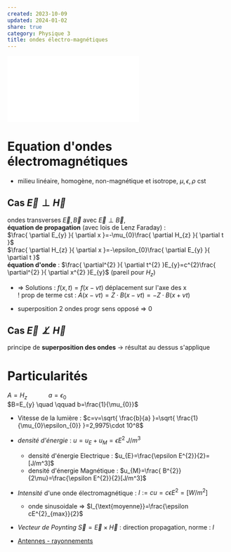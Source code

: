 ```yaml
---  
created: 2023-10-09  
updated: 2024-01-02  
share: true  
category: Physique 3  
title: ondes électro-magnétiques  
---  
```

  
![equations de Maxwell > Equations de maxwell](equations%20de%20Maxwell.md#equations-de-maxwell)  
  
# Equation d'ondes électromagnétiques  
  
- milieu linéaire, homogène, non-magnétique et isotrope,  $\mu,\epsilon, \rho$ cst  
## Cas $\vec{E}\perp \vec{H}$  
ondes transverses $\vec{E},\vec{B}$ avec $\vec{E}\perp \vec{B}$,   
**équation de propagation** (avec lois de Lenz Faraday) :  
$\frac{ \partial E_{y} }{ \partial x }=-\mu_{0}\frac{ \partial H_{z} }{ \partial t }$  
$\frac{ \partial H_{z} }{ \partial x }=-\epsilon_{0}\frac{ \partial E_{y} }{ \partial t }$  
**équation d'onde** : $\frac{ \partial^{2} }{ \partial t^{2} }E_{y}=c^{2}\frac{ \partial^{2}  }{ \partial x^{2} }E_{y}$ (pareil pour $H_{z}$)  
  
- ⇒ Solutions : $f(x,t)=f(x-vt)$ déplacement sur l'axe des x  
! prop de terme cst : $A(x - vt) = Z \cdot B(x - vt)= −Z · B(x + vt)$  
  
- superposition 2 ondes progr sens opposé ⇒ $0$  
## Cas $\vec{E} \not\perp \vec{H}$  
principe de **superposition des ondes** → résultat au dessus s'applique  
# Particularités  
$A=H_{z} \quad\qquad a=\epsilon_{0}$  
$B=E_{y} \quad \qquad b=\frac{1}{\mu_{0}}$  
  
  
- Vitesse de la lumière : $c=v=\sqrt{ \frac{b}{a} }=\sqrt{ \frac{1}{\mu_{0}\epsilon_{0}} }=2,9975\cdot 10^8$  
  
- *densité d'énergie* : $u=u_{E}+u_{M}=\epsilon E^{2}\;J/m^3$  
	- densité d'énergie Electrique : $u_{E}=\frac{\epsilon E^{2}}{2}=[J/m^3]$  
	- densité d'énergie Magnétique : $u_{M}=\frac{ B^{2}}{2\mu}=\frac{\epsilon E^{2}}{2}[J/m^3]$   
  
- *Intensité* d'une onde électromagnétique : $I:=cu=c\epsilon E^{2}=[W /m^{2}]$  
	- onde sinusoidale ⇒ $I_{\text{moyenne}}=\frac{\epsilon cE^{2}_{max}}{2}$  
  
- *Vecteur de Poynting* $\vec{S}=\vec{E}\times \vec{H}$ : direction propagation, norme : $I$  
  
- [Antennes - rayonnements](Antennes%20-%20rayonnements.md)  
